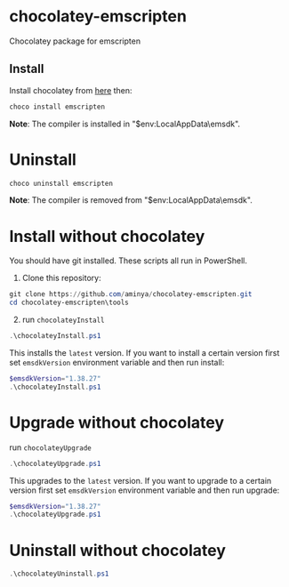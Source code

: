# chocolatey-emscripten
 Chocolatey package for emscripten

## Install
Install chocolatey from [here](https://chocolatey.org/install) then:
```ps1
choco install emscripten
```

**Note**: The compiler is installed in "$env:LocalAppData\emsdk".

# Uninstall
```ps1
choco uninstall emscripten
```

**Note**: The compiler is removed from "$env:LocalAppData\emsdk".

# Install without chocolatey
You should have git installed. These scripts all run in PowerShell.

1) Clone this repository:
```ps1
git clone https://github.com/aminya/chocolatey-emscripten.git
cd chocolatey-emscripten\tools
```

2) run `chocolateyInstall`
```ps1
.\chocolateyInstall.ps1
```

This installs the `latest` version. If you want to install a certain version first set `emsdkVersion` environment variable and then run install:
```ps1
$emsdkVersion="1.38.27"
.\chocolateyInstall.ps1
```

# Upgrade without chocolatey

run `chocolateyUpgrade`
```ps1
.\chocolateyUpgrade.ps1
```

This upgrades to the `latest` version. If you want to upgrade to a certain version first set `emsdkVersion` environment variable and then run upgrade:
```ps1
$emsdkVersion="1.38.27"
.\chocolateyUpgrade.ps1
```

# Uninstall without chocolatey
```ps1
.\chocolateyUninstall.ps1
```
